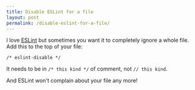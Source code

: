 ```yaml
---
title: Disable ESLint for a file
layout: post
permalink: /disable-eslint-for-a-file/
---
```

I love [ESLint](http://eslint.org/) but sometimes you want it to completely ignore a whole file. Add this to the top of your file:

    /* eslint-disable */

It needs to be in `/* this kind */` of comment, not `// this kind`.

And ESLint won't complain about your file any more!
